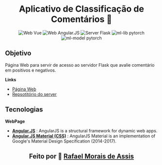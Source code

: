 <div align="center">
<h1>Aplicativo de Classificação de Comentários 💬</h1>
<p align="center">
  <img src="https://img.shields.io/badge/app-web--site-success" alt="Web Vue">
  <img src="https://img.shields.io/badge/web-angular.js-blue" alt="Web Angular.JS">
  <img src="https://img.shields.io/badge/server-flask-orange" alt="Server Flask">
  <img src="https://img.shields.io/badge/ml--lib-pytorch-orange" alt="ml-lib pytorch">
  <img src="https://img.shields.io/badge/ml--model-RNN--LSTM-orange" alt="ml-model pytorch">
</p>
</div>

## Objetivo

Página Web para servir de acesso ao servidor Flask que avalie comentário em positivos e negativos.

**Links**
+ [Página Web](https://rafanthx13.github.io/comments-rating-app/)
+ [Repsotitório do server](https://github.com/rafanthx13/comments-rating-server)

## Tecnologias

**WebPage**

+ **[Angular.JS](https://angularjs.org/)** : AngularJS is a structural framework for dynamic web apps.
+ **[Angular.JS Material (CSS)](https://material.angularjs.org/latest/)** : AngularJS Material is an implementation of Google's Material Design Specification (2014-2017).

<h2 align="center">Feito por &#128640; <a href="https://rafanthx13.github.io/">Rafael Morais de Assis</a></h2>
